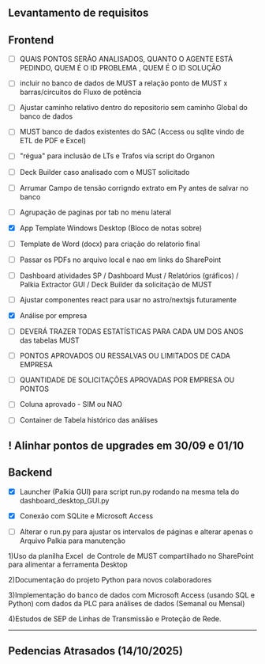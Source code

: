 
## Levantamento de requisitos

## Frontend
 
- [ ] QUAIS PONTOS SERÃO ANALISADOS, QUANTO O AGENTE ESTÁ PEDINDO, 	QUEM É O ID PROBLEMA ,	QUEM É O ID SOLUÇÃO
- [ ] incluir no banco de dados de MUST a relação ponto de MUST x barras/circuitos do Fluxo de potência
- [ ] Ajustar caminho relativo dentro do repositorio sem caminho Global do banco de dados
- [ ] MUST banco de dados existentes do SAC (Access ou sqlite vindo de ETL de PDF e Excel)
- [ ] "régua" para inclusão de LTs e Trafos via script do Organon
- [ ] Deck Builder caso analisado com o MUST solicitado
- [ ] Arrumar Campo de tensão corrigndo extrato em Py antes de salvar no banco
- [ ] Agrupação de paginas por tab no menu lateral
- [x] App Template Windows Desktop (Bloco de notas sobre)
- [ ] Template de Word (docx) para criação do relatorio final
- [ ] Passar os PDFs no arquivo local e nao em links do SharePoint
- [ ] Dashboard atividades SP / Dashboard Must / Relatórios (gráficos) / Palkia Extractor GUI / Deck Builder da solicitação de MUST


- [ ] Ajustar componentes react para usar no astro/nextsjs futuramente
- [x] Análise por empresa
- [ ] DEVERÁ TRAZER TODAS ESTATÍSTICAS PARA CADA UM DOS ANOS das tabelas MUST
- [ ] PONTOS APROVADOS OU RESSALVAS OU LIMITADOS DE CADA EMPRESA
- [ ] QUANTIDADE DE SOLICITAÇÕES APROVADAS POR EMPRESA OU PONTOS
- [ ] Coluna aprovado - SIM ou NAO
- [ ] Container de Tabela histórico das análises


## ! Alinhar pontos de upgrades em 30/09 e 01/10 

## Backend
- [x] Launcher (Palkia GUI) para script run.py rodando na mesma tela do dashboard_desktop_GUI.py

- [x] Conexão com SQLite e Microsoft Access

- [ ] Alterar o run.py para ajustar os intervalos de páginas e alterar apenas o Arquivo Palkia para manutenção

1)Uso da planilha Excel  de Controle de MUST compartilhado no SharePoint para alimentar a ferramenta Desktop

2)Documentação do projeto Python para novos colaboradores

3)Implementação do banco de dados com Microsoft Access (usando SQL e Python) com dados da PLC para análises de dados (Semanal ou Mensal)

4)Estudos de SEP de Linhas de Transmissão e Proteção de Rede.

---

## Pedencias Atrasados (14/10/2025)

